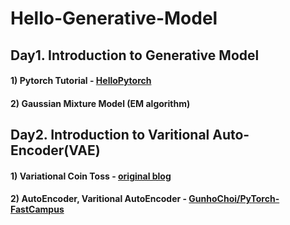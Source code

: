 
# Hello-Generative-Model

## Day1. Introduction to Generative Model

#### 1) Pytorch Tutorial - [HelloPytorch](https://github.com/InsuJeon/HelloPyTorch)
#### 2) Gaussian Mixture Model (EM algorithm)


## Day2. Introduction to Varitional Auto-Encoder(VAE)
#### 1) Variational Coin Toss - [original blog](http://www.openias.org/variational-coin-toss)
#### 2) AutoEncoder, Varitional AutoEncoder - [GunhoChoi/PyTorch-FastCampus](https://github.com/GunhoChoi/PyTorch-FastCampus/tree/master/08_Autoencoder)

